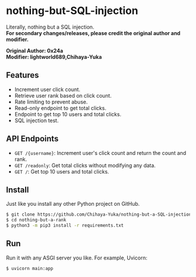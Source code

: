 # nothing-but-SQL-injection
Literally, nothing but a SQL injection.  
**For secondary changes/releases, please credit the original author and modifier.**

**Original Author: 0x24a  
Modifier: lightworld689,Chihaya-Yuka**

## Features
- Increment user click count.
- Retrieve user rank based on click count.
- Rate limiting to prevent abuse.
- Read-only endpoint to get total clicks.
- Endpoint to get top 10 users and total clicks.
- SQL injection test.

## API Endpoints
- `GET /{username}`: Increment user's click count and return the count and rank.
- `GET /readonly`: Get total clicks without modifying any data.
- `GET /`: Get top 10 users and total clicks.

## Install
Just like you install any other Python project on GitHub.
```bash
$ git clone https://github.com/Chihaya-Yuka/nothing-but-a-SQL-injection.git
$ cd nothing-but-a-rank
$ python3 -m pip3 install -r requirements.txt
```

## Run
Run it with any ASGI server you like.
For example, Uvicorn:
```
$ uvicorn main:app
```
